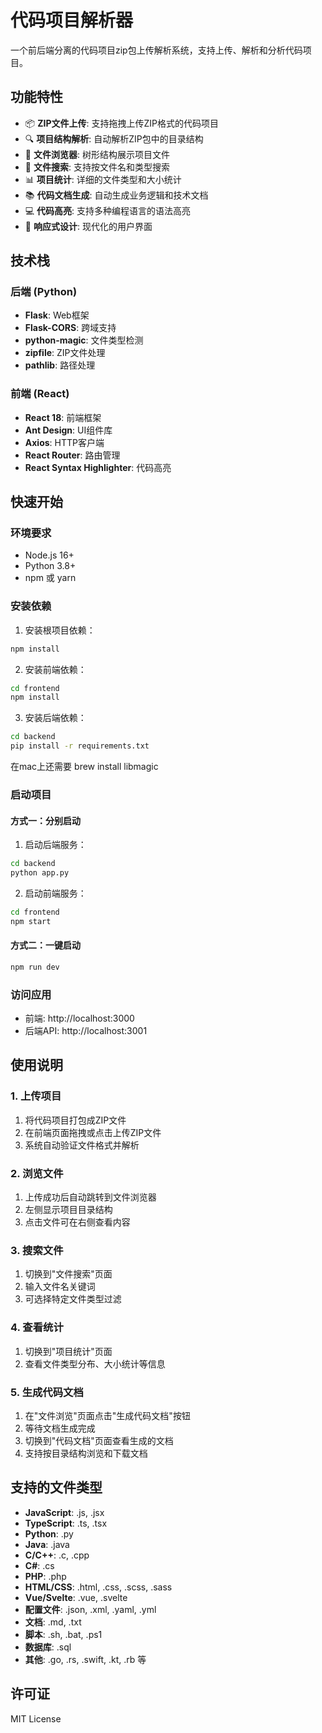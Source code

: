 # 代码项目解析器

一个前后端分离的代码项目zip包上传解析系统，支持上传、解析和分析代码项目。

## 功能特性

- 📦 **ZIP文件上传**: 支持拖拽上传ZIP格式的代码项目
- 🔍 **项目结构解析**: 自动解析ZIP包中的目录结构
- 📁 **文件浏览器**: 树形结构展示项目文件
- 🔎 **文件搜索**: 支持按文件名和类型搜索
- 📊 **项目统计**: 详细的文件类型和大小统计
- 📚 **代码文档生成**: 自动生成业务逻辑和技术文档
- 💻 **代码高亮**: 支持多种编程语言的语法高亮
- 📱 **响应式设计**: 现代化的用户界面

## 技术栈

### 后端 (Python)
- **Flask**: Web框架
- **Flask-CORS**: 跨域支持
- **python-magic**: 文件类型检测
- **zipfile**: ZIP文件处理
- **pathlib**: 路径处理

### 前端 (React)
- **React 18**: 前端框架
- **Ant Design**: UI组件库
- **Axios**: HTTP客户端
- **React Router**: 路由管理
- **React Syntax Highlighter**: 代码高亮

## 快速开始

### 环境要求

- Node.js 16+
- Python 3.8+
- npm 或 yarn

### 安装依赖

1. 安装根项目依赖：
```bash
npm install
```

2. 安装前端依赖：
```bash
cd frontend
npm install
```

3. 安装后端依赖：
```bash
cd backend
pip install -r requirements.txt
```
在mac上还需要 brew install libmagic

### 启动项目

#### 方式一：分别启动

1. 启动后端服务：
```bash
cd backend
python app.py
```

2. 启动前端服务：
```bash
cd frontend
npm start
```

#### 方式二：一键启动

```bash
npm run dev
```

### 访问应用

- 前端: http://localhost:3000
- 后端API: http://localhost:3001

## 使用说明

### 1. 上传项目
1. 将代码项目打包成ZIP文件
2. 在前端页面拖拽或点击上传ZIP文件
3. 系统自动验证文件格式并解析

### 2. 浏览文件
1. 上传成功后自动跳转到文件浏览器
2. 左侧显示项目目录结构
3. 点击文件可在右侧查看内容

### 3. 搜索文件
1. 切换到"文件搜索"页面
2. 输入文件名关键词
3. 可选择特定文件类型过滤

### 4. 查看统计
1. 切换到"项目统计"页面
2. 查看文件类型分布、大小统计等信息

### 5. 生成代码文档
1. 在"文件浏览"页面点击"生成代码文档"按钮
2. 等待文档生成完成
3. 切换到"代码文档"页面查看生成的文档
4. 支持按目录结构浏览和下载文档

## 支持的文件类型

- **JavaScript**: .js, .jsx
- **TypeScript**: .ts, .tsx
- **Python**: .py
- **Java**: .java
- **C/C++**: .c, .cpp
- **C#**: .cs
- **PHP**: .php
- **HTML/CSS**: .html, .css, .scss, .sass
- **Vue/Svelte**: .vue, .svelte
- **配置文件**: .json, .xml, .yaml, .yml
- **文档**: .md, .txt
- **脚本**: .sh, .bat, .ps1
- **数据库**: .sql
- **其他**: .go, .rs, .swift, .kt, .rb 等

## 许可证

MIT License 